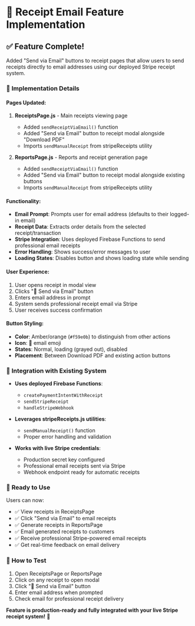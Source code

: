 # 📧 Receipt Email Feature Implementation

## ✅ **Feature Complete!**

Added "Send via Email" buttons to receipt pages that allow users to send receipts directly to email addresses using our deployed Stripe receipt system.

### 🔧 **Implementation Details**

#### **Pages Updated:**

1. **ReceiptsPage.js** - Main receipts viewing page
   - Added `sendReceiptViaEmail()` function
   - Added "Send via Email" button to receipt modal alongside "Download PDF"
   - Imports `sendManualReceipt` from stripeReceipts utility

2. **ReportsPage.js** - Reports and receipt generation page  
   - Added `sendReceiptViaEmail()` function
   - Added "Send via Email" button to receipt modal alongside existing buttons
   - Imports `sendManualReceipt` from stripeReceipts utility

#### **Functionality:**

- **Email Prompt**: Prompts user for email address (defaults to their logged-in email)
- **Receipt Data**: Extracts order details from the selected receipt/transaction
- **Stripe Integration**: Uses deployed Firebase Functions to send professional email receipts
- **Error Handling**: Shows success/error messages to user
- **Loading States**: Disables button and shows loading state while sending

#### **User Experience:**

1. User opens receipt in modal view
2. Clicks "📧 Send via Email" button  
3. Enters email address in prompt
4. System sends professional receipt email via Stripe
5. User receives success confirmation

#### **Button Styling:**
- **Color**: Amber/orange (`#f59e0b`) to distinguish from other actions
- **Icon**: 📧 email emoji
- **States**: Normal, loading (grayed out), disabled
- **Placement**: Between Download PDF and existing action buttons

### 🎯 **Integration with Existing System**

- **Uses deployed Firebase Functions**: 
  - `createPaymentIntentWithReceipt`
  - `sendStripeReceipt` 
  - `handleStripeWebhook`

- **Leverages stripeReceipts.js utilities**:
  - `sendManualReceipt()` function
  - Proper error handling and validation

- **Works with live Stripe credentials**:
  - Production secret key configured
  - Professional email receipts sent via Stripe
  - Webhook endpoint ready for automatic receipts

### 🚀 **Ready to Use**

Users can now:
- ✅ View receipts in ReceiptsPage
- ✅ Click "Send via Email" to email receipts
- ✅ Generate receipts in ReportsPage  
- ✅ Email generated receipts to customers
- ✅ Receive professional Stripe-powered email receipts
- ✅ Get real-time feedback on email delivery

### 📱 **How to Test**

1. Open ReceiptsPage or ReportsPage
2. Click on any receipt to open modal
3. Click "📧 Send via Email" button
4. Enter email address when prompted
5. Check email for professional receipt delivery

**Feature is production-ready and fully integrated with your live Stripe receipt system!** 🎉